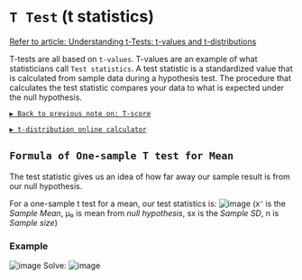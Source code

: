 # `T Test` (t statistics)

[Refer to article: Understanding t-Tests: t-values and t-distributions](http://blog.minitab.com/blog/adventures-in-statistics-2/understanding-t-tests-t-values-and-t-distributions)

T-tests are all based on `t-values`. 
T-values are an example of what statisticians call `Test statistics`. A test statistic is a standardized value that is calculated from sample data during a hypothesis test. 
The procedure that calculates the test statistic compares your data to what is expected under the null hypothesis.

[`▶︎ Back to previous note on: T-score`](https://github.com/solomonxie/solomonxie.github.io/issues/50#issuecomment-418987783)

[`▶︎ t-distribution online calculator`](https://surfstat.anu.edu.au/surfstat-home/tables/t.php)

## `Formula of One-sample T test for Mean`
The test statistic gives us an idea of how far away our sample result is from our null hypothesis. 

For a one-sample t test for a mean, our test statistics is:
![image](https://user-images.githubusercontent.com/14041622/45405237-a1c11200-b694-11e8-9b9a-0aa997626201.png)
(x⁻ is the _Sample Mean_, μ₀ is mean from _null hypothesis_, sx is the _Sample SD_, n is _Sample size_)

### Example
![image](https://user-images.githubusercontent.com/14041622/45405038-e9936980-b693-11e8-87d2-32e15b33910b.png)
Solve:
![image](https://user-images.githubusercontent.com/14041622/45405403-522f1600-b695-11e8-88e0-71a1bd6bdf4a.png)

